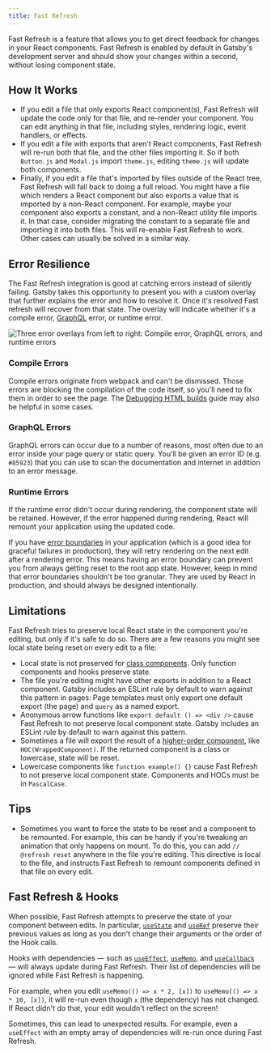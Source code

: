 ```yaml
---
title: Fast Refresh
---
```


Fast Refresh is a feature that allows you to get direct feedback for changes in your React components. Fast Refresh is enabled by default in Gatsby's development server and should show your changes within a second, without losing component state.

## How It Works

- If you edit a file that only exports React component(s), Fast Refresh will update the code only for that file, and re-render your component. You can edit anything in that file, including styles, rendering logic, event handlers, or effects.
- If you edit a file with exports that aren't React components, Fast Refresh will re-run both that file, and the other files importing it. So if both `Button.js` and `Modal.js` import `theme.js`, editing `theme.js` will update both components.
- Finally, if you edit a file that's imported by files outside of the React tree, Fast Refresh will fall back to doing a full reload. You might have a file which renders a React component but also exports a value that is imported by a non-React component. For example, maybe your component also exports a constant, and a non-React utility file imports it. In that case, consider migrating the constant to a separate file and importing it into both files. This will re-enable Fast Refresh to work. Other cases can usually be solved in a similar way.

## Error Resilience

The Fast Refresh integration is good at catching errors instead of silently failing. Gatsby takes this opportunity to present you with a custom overlay that further explains the error and how to resolve it. Once it's resolved Fast refresh will recover from that state. The overlay will indicate whether it's a compile error, [GraphQL](/docs/glossary#graphql) error, or runtime error.

![Three error overlays from left to right: Compile error, GraphQL errors, and runtime errors](../reference/release-notes/v3.0/compile-graphql-runtime-errors.jpg)

### Compile Errors

Compile errors originate from webpack and can't be dismissed. Those errors are blocking the compilation of the code itself, so you'll need to fix them in order to see the page. The [Debugging HTML builds](/docs/debugging-html-builds/) guide may also be helpful in some cases.

### GraphQL Errors

GraphQL errors can occur due to a number of reasons, most often due to an error inside your page query or static query. You'll be given an error ID (e.g. `#85923`) that you can use to scan the documentation and internet in addition to an error message.

### Runtime Errors

If the runtime error didn't occur during rendering, the component state will be retained. However, if the error happened during rendering, React will remount your application using the updated code.

If you have [error boundaries](https://reactjs.org/docs/error-boundaries) in your application (which is a good idea for graceful failures in production), they will retry rendering on the next edit after a rendering error. This means having an error boundary can prevent you from always getting reset to the root app state. However, keep in mind that error boundaries shouldn't be too granular. They are used by React in production, and should always be designed intentionally.

## Limitations

Fast Refresh tries to preserve local React state in the component you're editing, but only if it's safe to do so. There are a few reasons you might see local state being reset on every edit to a file:

- Local state is not preserved for [class components](https://reactjs.org/docs/components-and-props.html#function-and-class-components). Only function components and hooks preserve state.
- The file you're editing might have other exports in addition to a React component. Gatsby includes an ESLint rule by default to warn against this pattern in pages: Page templates must only export one default export (the page) and `query` as a named export.
- Anonymous arrow functions like `export default () => <div />` cause Fast Refresh to not preserve local component state. Gatsby includes an ESLint rule by default to warn against this pattern.
- Sometimes a file will export the result of a [higher-order component](https://reactjs.org/docs/higher-order-components), like `HOC(WrappedComponent)`. If the returned component is a class or lowercase, state will be reset.
- Lowercase components like `function example() {}` cause Fast Refresh to not preserve local component state. Components and HOCs must be in `PascalCase`.

## Tips

- Sometimes you want to force the state to be reset and a component to be remounted. For example, this can be handy if you're tweaking an animation that only happens on mount. To do this, you can add `// @refresh reset` anywhere in the file you're editing. This directive is local to the file, and instructs Fast Refresh to remount components defined in that file on every edit.

## Fast Refresh & Hooks

When possible, Fast Refresh attempts to preserve the state of your component between edits. In particular, [`useState`](https://reactjs.org/docs/hooks-reference.html#usestate) and [`useRef`](https://reactjs.org/docs/hooks-reference.html#useref) preserve their previous values as long as you don't change their arguments or the order of the Hook calls.

Hooks with dependencies — such as [`useEffect`](https://reactjs.org/docs/hooks-reference.html#useeffect), [`useMemo`](https://reactjs.org/docs/hooks-reference.html#usememo), and [`useCallback`](https://reactjs.org/docs/hooks-reference.html#usecallback) — will always update during Fast Refresh. Their list of dependencies will be ignored while Fast Refresh is happening.

For example, when you edit `useMemo(() => x * 2, [x])` to `useMemo(() => x * 10, [x])`, it will re-run even though `x` (the dependency) has not changed. If React didn't do that, your edit wouldn't reflect on the screen!

Sometimes, this can lead to unexpected results. For example, even a `useEffect` with an empty array of dependencies will re-run once during Fast Refresh.
